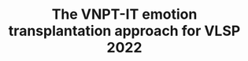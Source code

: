---
layout: detail
year: 2023
venue: "Journal of Computer Science and Cybernetics"
title: "The VNPT-IT emotion transplantation approach for VLSP 2022"
authors: ["van-thang-nguyen", "thanh-long-luong", "dr-huan_vu"]
ieee: "V. T. Nguyen, T. L. Luong, H. Vu, \"The VNPT-IT emotion transplantation approach for VLSP 2022,\" Journal of Computer Science and Cybernetics, vol. 39, no. 4, pp. 369-379, 2023."
doi: "10.15625/1813-9663/18XXX"
project: "applied-ai-core-technologies"
---